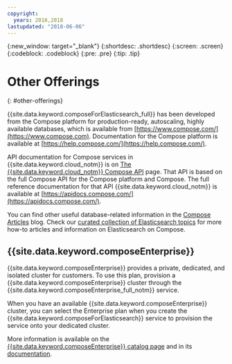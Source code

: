 ```yaml
---
copyright:
  years: 2016,2018
lastupdated: "2018-06-06"
---
```


{:new_window: target="_blank"}
{:shortdesc: .shortdesc}
{:screen: .screen}
{:codeblock: .codeblock}
{:pre: .pre}
{:tip: .tip}

# Other Offerings 
{: #other-offerings}

{{site.data.keyword.composeForElasticsearch_full}} has been developed from the Compose platform for production-ready, autoscaling, highly available databases, which is available from [https://www.compose.com/](https://www.compose.com). Documentation for the Compose platform is available at [https://help.compose.com/](https://help.compose.com/).

API documentation for Compose services in {{site.data.keyword.cloud_notm}} is on [The {{site.data.keyword.cloud_notm}} Compose API](https://www.compose.com/articles/the-ibm-cloud-compose-api/) page. That API is based on the full Compose API for the Compose platform and Compose. The full reference documentation for that API {{site.data.keyword.cloud_notm}} is available at [https://apidocs.compose.com/](https://apidocs.compose.com/).

You can find other useful database-related information in the [Compose Articles](https://www.compose.com/articles/) blog. Check our [curated collection of Elasticsearch topics](https://www.compose.com/articles/curated-collection-elasticsearch/) for more how-to articles and information on Elasticsearch on Compose.

## {{site.data.keyword.composeEnterprise}}

{{site.data.keyword.composeEnterprise}} provides a private, dedicated, and isolated cluster for customers. To use this plan, provision a {{site.data.keyword.composeEnterprise}} cluster through the {{site.data.keyword.composeEnterprise_full_notm}} service.

When you have an available {{site.data.keyword.composeEnterprise}} cluster, you can select the Enterprise plan when you create the {{site.data.keyword.composeForElasticsearch}} service to provision the service onto your dedicated cluster.

More information is available on the [{{site.data.keyword.composeEnterprise}} catalog page](https://{DomainName}/catalog/services/compose-enterprise) and in its [documentation](https://{DomainName}/docs/services/ComposeEnterprise/index.html#about-compose-enterprise).